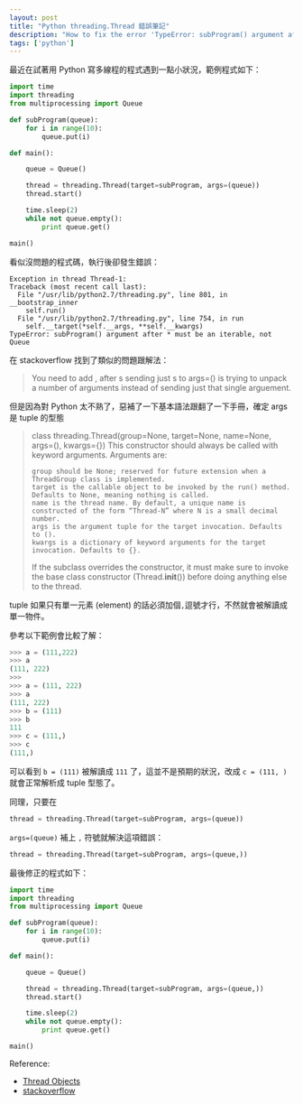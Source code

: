 ```yaml
---
layout: post
title: "Python threading.Thread 錯誤筆記"
description: "How to fix the error 'TypeError: subProgram() argument after * must be an iterable, not Queue' in python threading programming."
tags: ['python']
---
```


最近在試著用 Python 寫多線程的程式遇到一點小狀況，範例程式如下：

```python
import time
import threading
from multiprocessing import Queue

def subProgram(queue):
    for i in range(10):
        queue.put(i)

def main():

    queue = Queue()

    thread = threading.Thread(target=subProgram, args=(queue))
    thread.start()

    time.sleep(2)
    while not queue.empty():
        print queue.get()

main()
```

看似沒問題的程式碼，執行後卻發生錯誤：

```
Exception in thread Thread-1:
Traceback (most recent call last):
  File "/usr/lib/python2.7/threading.py", line 801, in __bootstrap_inner
    self.run()
  File "/usr/lib/python2.7/threading.py", line 754, in run
    self.__target(*self.__args, **self.__kwargs)
TypeError: subProgram() argument after * must be an iterable, not Queue
```

在 stackoverflow 找到了類似的問題跟解法：

> You need to add , after s sending just s to args=() is trying to unpack a number of arguments instead of sending just that single arguement.

但是因為對 Python 太不熟了，惡補了一下基本語法跟翻了一下手冊，確定 args 是 tuple 的型態

> class threading.Thread(group=None, target=None, name=None, args=(), kwargs={})
> This constructor should always be called with keyword arguments. Arguments are:
> 
>     group should be None; reserved for future extension when a ThreadGroup class is implemented.
>     target is the callable object to be invoked by the run() method. Defaults to None, meaning nothing is called.
>     name is the thread name. By default, a unique name is constructed of the form “Thread-N” where N is a small decimal number.
>     args is the argument tuple for the target invocation. Defaults to ().
>     kwargs is a dictionary of keyword arguments for the target invocation. Defaults to {}.
> 
> If the subclass overrides the constructor, it must make sure to invoke the base class constructor (Thread.__init__()) before doing anything else to the thread.

tuple 如果只有單一元素 (element) 的話必須加個`,`逗號才行，不然就會被解讀成單一物件。

參考以下範例會比較了解：

```python
>>> a = (111,222)
>>> a
(111, 222)
>>> 
>>> a = (111, 222)
>>> a
(111, 222)
>>> b = (111)
>>> b
111
>>> c = (111,)
>>> c
(111,)
```

可以看到 `b = (111)` 被解讀成 `111` 了，這並不是預期的狀況，改成 `c = (111, )` 就會正常解析成 tuple 型態了。

同理，只要在

```python
thread = threading.Thread(target=subProgram, args=(queue))
```

`args=(queue)` 補上 `,` 符號就解決這項錯誤：

```python
thread = threading.Thread(target=subProgram, args=(queue,))
```

最後修正的程式如下：

```python
import time
import threading
from multiprocessing import Queue

def subProgram(queue):
    for i in range(10):
        queue.put(i)

def main():

    queue = Queue()

    thread = threading.Thread(target=subProgram, args=(queue,))
    thread.start()

    time.sleep(2)
    while not queue.empty():
        print queue.get()

main()
```


Reference:

- [Thread Objects](https://docs.python.org/2/library/threading.html#thread-objects)
- [stackoverflow](https://stackoverflow.com/a/36387628)
